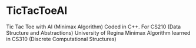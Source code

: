 # TicTacToeAI
Tic Tac Toe with AI (Minimax Algorithm)
Coded in C++. For CS210 (Data Structure and Abstractions) University of Regina
Minimax Algorithm learned in CS310 (Discrete Computational Structures)
